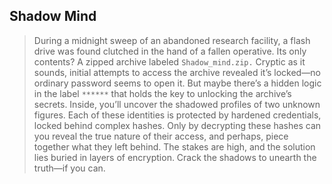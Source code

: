 ## Shadow Mind

> During a midnight sweep of an abandoned research facility, a flash drive was found clutched in the hand of a fallen operative. 
> Its only contents? A zipped archive labeled `Shadow_mind.zip.` Cryptic as it sounds, initial attempts to access the archive 
> revealed it’s locked—no ordinary password seems to open it. But maybe there’s a hidden logic in the label `******` that holds the 
> key to unlocking the archive’s secrets.
> Inside, you’ll uncover the shadowed profiles of two unknown figures. Each of these identities is protected by hardened credentials, locked behind complex hashes. Only by decrypting these hashes can you reveal the true nature of their access, and perhaps, piece together what they left behind.
> The stakes are high, and the solution lies buried in layers of encryption. Crack the shadows to unearth the truth—if you can.
>
> 
